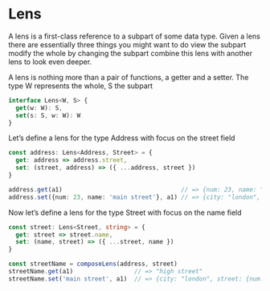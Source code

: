 # Lens

A lens is a first-class reference to a subpart of some data type.  Given a lens there are essentially three things you might want to do view the subpart modify the whole by changing the subpart combine this 
lens with another lens to look even deeper.

A lens is nothing more than a pair of functions, a getter and a setter. The type W represents the whole, S the subpart

```typescript
interface Lens<W, S> {
  get(w: W): S,
  set(s: S, w: W): W
}
```

Let’s define a lens for the type Address with focus on the street field

```typescript
const address: Lens<Address, Street> = {
  get: address => address.street,
  set: (street, address) => ({ ...address, street })
}

address.get(a1)                                 // => {num: 23, name: "high street"}
address.set({num: 23, name: 'main street'}, a1) // => {city: "london", street: {num: 23, name: "main street"}}
```
Now let’s define a lens for the type Street with focus on the name field

```typescript
const street: Lens<Street, string> = {
  get: street => street.name,
  set: (name, street) => ({ ...street, name })
}

const streetName = composeLens(address, street)
streetName.get(a1)                 // => "high street"
streetName.set('main street', a1)  // => {city: "london", street: {num: 23, name: "main street"}}
```
